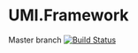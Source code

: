UMI.Framework
======

Master branch [![Build Status](https://travis-ci.org/Umisoft/framework.png?branch=master)](https://travis-ci.org/Umisoft/framework)
